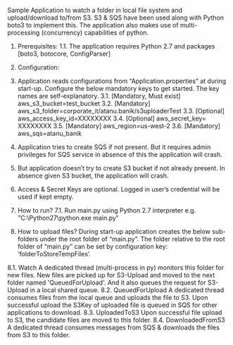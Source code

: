 Sample Application to watch a folder in local file system and upload/download to/from S3. S3 & SQS have been used along with Python boto3 to implement this. The application also makes use of multi-processing (concurrency) capabilities of python. 
1.	Prerequisites:
1.1.	The application requires Python 2.7 and packages [boto3, botocore, ConfigParser]
2.	Configuration:
3.	Application reads configurations from “Application.properties” at during start-up. Configure the below mandatory keys to get started. The key names are self-explanatory. 
3.1.	[Mandatory, Must exist]	aws_s3_bucket=test_bucket
3.2.	[Mandatory]		aws_s3_folder=corporate_it/atanu.banik/s3uploaderTest
3.3.	[Optional]			aws_access_key_id=XXXXXXXX
3.4.	[Optional]			aws_secret_key= XXXXXXXX
3.5.	[Mandatory]		aws_region=us-west-2
3.6.	[Mandatory]		aws_sqs=atanu_banik

4.	Application tries to create SQS if not present. But it requires admin privileges for SQS service in absence of this the application will crash.
5.	But application doesn’t try to create S3 bucket if not already present. In absence given S3 bucket, the application will crash.
6.	Access & Secret Keys are optional. Logged in user’s credential will be used if kept empty.

7.	How to run?
7.1.	Run main.py using Python 2.7 interpreter e.g. "C:\Python27\python.exe main.py"

8.	How to upload files?
During start-up application creates the below sub-folders under the root folder of “main.py”. The folder relative to the root folder of “main.py” can be set by configuration key: ‘folderToStoreTempFiles’.

8.1.	Watch
A dedicated thread (multi-process in py) monitors this folder for new files. New files are picked up for S3-Upload and moved to the next folder named 'QueuedForUpload'. And it also queues the request for S3-Upload in a local shared queue.
8.2.	QueuedForUpload
A dedicated thread consumes files from the local queue and uploads the file to S3. Upon successful upload the S3Key of uploaded file is queued in SQS for other applications to download.
8.3.	UploadedToS3
Upon successful file upload to S3, the candidate files are moved to this folder.
8.4.	DownloadedFromS3
A dedicated thread consumes messages from SQS & downloads the files from S3 to this folder.
